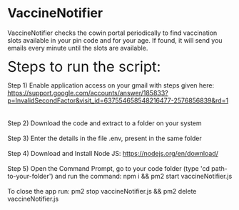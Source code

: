 # VaccineNotifier
VaccineNotifier checks the cowin portal periodically to find vaccination slots available in your pin code and for your age. If found, it will send you emails every minute until the slots are available.


<font size="6"> Steps to run the script: </font> 

Step 1) Enable application access on your gmail with steps given here:
https://support.google.com/accounts/answer/185833?p=InvalidSecondFactor&visit_id=637554658548216477-2576856839&rd=1  
\
\
Step 2) Download the code and extract to a folder on your system
\
\
Step 3) Enter the details in the file .env, present in the same folder
\
\
Step 4) Download and Install Node JS:
https://nodejs.org/en/download/
\
\
Step 5) Open the Command Prompt, go to your code folder (type 'cd path-to-your-folder') and run the command: npm i && pm2 start vaccineNotifier.js
\
\
To close the app run: pm2 stop vaccineNotifier.js && pm2 delete vaccineNotifier.js

